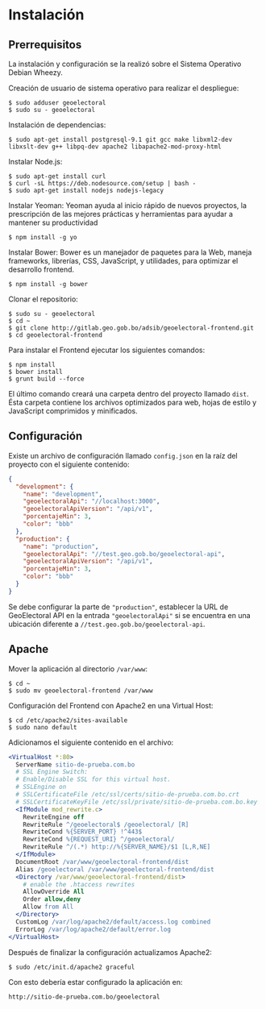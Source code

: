 # Instalación

## Prerrequisitos

La instalación y configuración se la realizó sobre el Sistema Operativo Debian Wheezy.

Creación de usuario de sistema operativo para realizar el despliegue:

```
$ sudo adduser geoelectoral
$ sudo su - geoelectoral
```

Instalación de dependencias:

```
$ sudo apt-get install postgresql-9.1 git gcc make libxml2-dev libxslt-dev g++ libpq-dev apache2 libapache2-mod-proxy-html
```

Instalar Node.js:

```
$ sudo apt-get install curl
$ curl -sL https://deb.nodesource.com/setup | bash -
$ sudo apt-get install nodejs nodejs-legacy
```

Instalar Yeoman: Yeoman ayuda al inicio rápido de nuevos proyectos, la prescripción de las
mejores prácticas y herramientas para ayudar a mantener su productividad

```
$ npm install -g yo
```

Instalar Bower: Bower es un manejador de paquetes para la Web, maneja frameworks,
librerías, CSS, JavaScript, y utilidades, para optimizar el desarrollo frontend.

```
$ npm install -g bower
```

Clonar el repositorio:

```
$ sudo su - geoelectoral
$ cd ~
$ git clone http://gitlab.geo.gob.bo/adsib/geoelectoral-frontend.git
$ cd geoelectoral-frontend
```

Para instalar el Frontend ejecutar los siguientes comandos:

```
$ npm install
$ bower install
$ grunt build --force
```

El último comando creará una carpeta dentro del proyecto llamado `dist`. Ésta carpeta contiene
los archivos optimizados para web, hojas de estilo y JavaScript comprimidos y minificados.

## Configuración

Existe un archivo de configuración llamado `config.json` en la raíz del proyecto con el siguiente contenido:

```json
{
  "development": {
    "name": "development",
    "geoelectoralApi": "//localhost:3000",
    "geoelectoralApiVersion": "/api/v1",
    "porcentajeMin": 3,
    "color": "bbb"
  },
  "production": {
    "name": "production",
    "geoelectoralApi": "//test.geo.gob.bo/geoelectoral-api",
    "geoelectoralApiVersion": "/api/v1",
    "porcentajeMin": 3,
    "color": "bbb"
  }
}
```

Se debe configurar la parte de `"production"`, establecer la URL de GeoElectoral API en la entrada `"geoelectoralApi"` si se encuentra en una ubicación diferente a `//test.geo.gob.bo/geoelectoral-api`.

## Apache

Mover la aplicación al directorio `/var/www`:

```
$ cd ~
$ sudo mv geoelectoral-frontend /var/www
```

Configuración del Frontend con Apache2 en una Virtual Host:

```
$ cd /etc/apache2/sites-available
$ sudo nano default
```

Adicionamos el siguiente contenido en el archivo:

```apache
<VirtualHost *:80>
  ServerName sitio-de-prueba.com.bo
  # SSL Engine Switch:
  # Enable/Disable SSL for this virtual host.
  # SSLEngine on
  # SSLCertificateFile /etc/ssl/certs/sitio-de-prueba.com.bo.crt
  # SSLCertificateKeyFile /etc/ssl/private/sitio-de-prueba.com.bo.key
  <IfModule mod_rewrite.c>
    RewriteEngine off
    RewriteRule ^/geoelectoral$ /geoelectoral/ [R]
    RewriteCond %{SERVER_PORT} !^443$
    RewriteCond %{REQUEST_URI} ^/geoelectoral/
    RewriteRule ^/(.*) http://%{SERVER_NAME}/$1 [L,R,NE]
  </IfModule>
  DocumentRoot /var/www/geoelectoral-frontend/dist
  Alias /geoelectoral /var/www/geoelectoral-frontend/dist
  <Directory /var/www/geoelectoral-frontend/dist>
    # enable the .htaccess rewrites
    AllowOverride All
    Order allow,deny
    Allow from All
  </Directory>
  CustomLog /var/log/apache2/default/access.log combined
  ErrorLog /var/log/apache2/default/error.log
</VirtualHost>
```

Después de finalizar la configuración actualizamos Apache2:

```
$ sudo /etc/init.d/apache2 graceful
```

Con esto debería estar configurado la aplicación en:

```
http://sitio-de-prueba.com.bo/geoelectoral
```